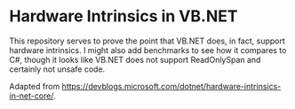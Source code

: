 # Hardware Intrinsics in VB.NET
This repository serves to prove the point that VB.NET does, in fact, support hardware intrinsics. I might also add benchmarks to see how it compares to C#, though it looks like VB.NET does not support ReadOnlySpan and certainly not unsafe code.

Adapted from https://devblogs.microsoft.com/dotnet/hardware-intrinsics-in-net-core/.
